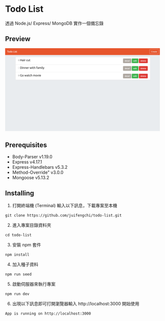 # Todo List

透過 Node.js/ Express/ MongoDB 實作一個備忘錄

## Preview

![](preview.png)

## Prerequisites

- Body-Parser v1.19.0
- Express v4.17.1
- Express-Handlebars v5.3.2
- Method-Override" v3.0.0
- Mongoose v5.13.2

## Installing

1. 打開終端機 (Terminal) 輸入以下訊息，下載專案至本機

```
git clone https://github.com/juifengchi/todo-list.git
```

2. 進入專案目錄資料夾

```
cd todo-list
```

3. 安裝 npm 套件

```
npm install
```

4. 加入種子資料

```
npm run seed
```

5. 啟動伺服器來執行專案

```
npm run dev
```

6. 出現以下訊息即可打開瀏覽器輸入 http://localhost:3000 開始使用

```
App is running on http://localhost:3000
```
